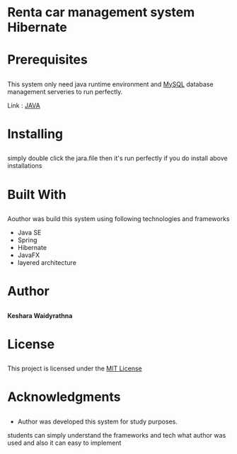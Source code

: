 # Renta car management system Hibernate <h1>

# Prerequisites <h2>

This system only need java runtime environment and [MySQL](https://dev.mysql.com/downloads/mysql/) database management serveries to run perfectly.


 Link : [JAVA](https://www.oracle.com/technetwork/java/javase/downloads/jdk8-downloads-2133151.html)


# Installing <h2>

simply double click the jara.file then it's run perfectly if you do install above installations  

# Built With<h2>

Aouthor was build this system using following technologies and frameworks 

* Java SE
* Spring
* Hibernate 
* JavaFX
* layered architecture

 # Author <h2>
 
**Keshara Waidyrathna**

# License <h2>

This project is licensed under the [MIT License](LICENSE)

# Acknowledgments <h2>

* Author was developed this system for study purposes.

students can simply understand the frameworks and tech what author was used and also it can easy to implement  
 
 


